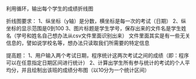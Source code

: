 利用循环，输出每个学生的成绩折线图

折线图要求：
1、纵坐标（y轴）是分数，横坐标是每一次的考试（日期）
2、纵坐标的显示范围是0到100
3、图片标题是学生学号，保存出来的文件名是学生姓名（学号和姓名自己想办法从csv文件里面识别出来）
   文件里面其实是有一些无关信息的，譬如说学校名等，想办法只读取我们所需要的特定信息

提高题：
1、用户输入两个考试日期，程序统计这两次考试之间的成绩（即：程序可以在任意指定日期区间进行统计）
2、计算出学生所有参与统计的考试的个人平均分，并且绘制出该班的成绩分布图（以10分为一个统计区间）
